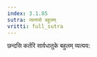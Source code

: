 ```yaml
---
index: 3.1.85
sutra: व्यत्ययो बहुलम्
vritti: full_sutra
---
```


छन्दसि कर्तरि सार्वधातुके बहुलम् व्यत्यय: 